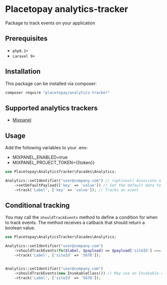 # Placetopay analytics-tracker

Package to track events on your application 

## Prerequisites

- `php8.2+`
- `Laravel 9+`

## Installation

This package can be installed via composer:

``` bash
composer require "placetopay/analytics-tracker"
```

## Supported analytics trackers

- [Mixpanel](https://mixpanel.com/)

## Usage

Add the following variables to your .env:

- MIXPANEL_ENABLED=true
- MIXPANEL_PROJECT_TOKEN={{token}}

```php
use Placetopay\AnalyticsTracker\Facades\Analytics;

Analytics::setIdentifier("user@company.com") // (optional) Associate a user to the tracked events
    ->setDefaultPayload(['key' => 'value']) // Set the default data to be sent on every track call
    ->track('Label', ['key' => 'value']); // Tracks an event
```

## Conditional tracking

You may call the `shouldTrackEvents` method to define a condition for when to track events. The method receives a callback that should return a boolean value.

```php
use Placetopay\AnalyticsTracker\Facades\Analytics;

Analytics::setIdentifier("user@company.com")
    ->shouldTrackEvents(fn($label, $payload) => $payload['siteId'] === '1234')
    ->track('Label', ['siteId' => '5678']);


Analytics::setIdentifier("user@company.com")
    ->shouldTrackEvents(new InvokableClass()) // May use an Invokable class 
    ->track('Label', ['siteId' => '5678']);

```